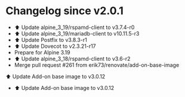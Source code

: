# Changelog since v2.0.1
- ⬆️ Update alpine_3_19/rspamd-client to v3.7.4-r0 
- ⬆️ Update alpine_3_19/mariadb-client to v10.11.5-r3 
- ⬆️ Update Postfix to v3.8.3-r1 
- ⬆️ Update Dovecot to v2.3.21-r17 
- Prepare for Alpine 3.19 
- ⬆️ Update alpine_3_18/rspamd-client to v3.6-r2 
- Merge pull request #261 from erik73/renovate/add-on-base-image

⬆️ Update Add-on base image to v3.0.12 
- ⬆️ Update Add-on base image to v3.0.12 
